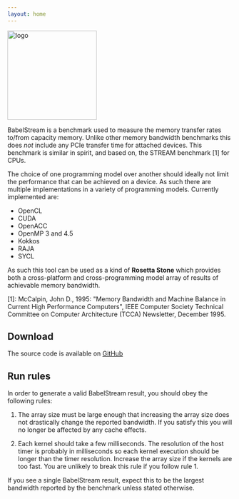 ```yaml
---
layout: home 
---
```


<img src="https://github.com/UoB-HPC/BabelStream/blob/gh-pages/img/BabelStreamlogo.png?raw=true" alt="logo" width="200"/>

BabelStream is a benchmark used to measure the memory transfer rates to/from capacity memory.
Unlike other memory bandwidth benchmarks this does *not* include any PCIe transfer time for attached devices.
This benchmark is similar in spirit, and based on, the STREAM benchmark [1] for CPUs.

The choice of one programming model over another should ideally not limit the performance that can be achieved on a device.
As such there are multiple implementations in a variety of programming models.
Currently implemented are:

  - OpenCL
  - CUDA
  - OpenACC
  - OpenMP 3 and 4.5
  - Kokkos
  - RAJA
  - SYCL

As such this tool can be used as a kind of **Rosetta Stone** which provides both a cross-platform and cross-programming model array of results of achievable memory bandwidth.

[1]: McCalpin, John D., 1995: "Memory Bandwidth and Machine Balance in Current High Performance Computers", IEEE Computer Society Technical Committee on Computer Architecture (TCCA) Newsletter, December 1995.

## Download

The source code is available on [GitHub](https://github.com/UoB-HPC/BabelStream)

## Run rules

In order to generate a valid BabelStream result, you should obey the following rules:

1. The array size must be large enough that increasing the array size does not drastically change the reported bandwidth. If you satisfy this you will no longer be affected by any cache effects.

2. Each kernel should take a few milliseconds. The resolution of the host timer is probably in milliseconds so each kernel execution should be longer than the timer resolution. Increase the array size if the kernels are too fast. You are unlikely to break this rule if you follow rule 1.

If you see a single BabelStream result, expect this to be the largest bandwidth reported by the benchmark unless stated otherwise.


